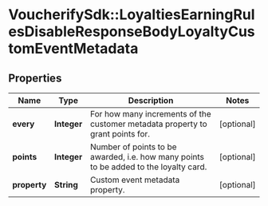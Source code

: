 # VoucherifySdk::LoyaltiesEarningRulesDisableResponseBodyLoyaltyCustomEventMetadata

## Properties

| Name | Type | Description | Notes |
| ---- | ---- | ----------- | ----- |
| **every** | **Integer** | For how many increments of the customer metadata property to grant points for. | [optional] |
| **points** | **Integer** | Number of points to be awarded, i.e. how many points to be added to the loyalty card. | [optional] |
| **property** | **String** |  Custom event metadata property. | [optional] |

